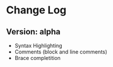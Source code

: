# Change Log

## Version: alpha
* Syntax Highlighting
* Comments (block and line comments)
* Brace completition